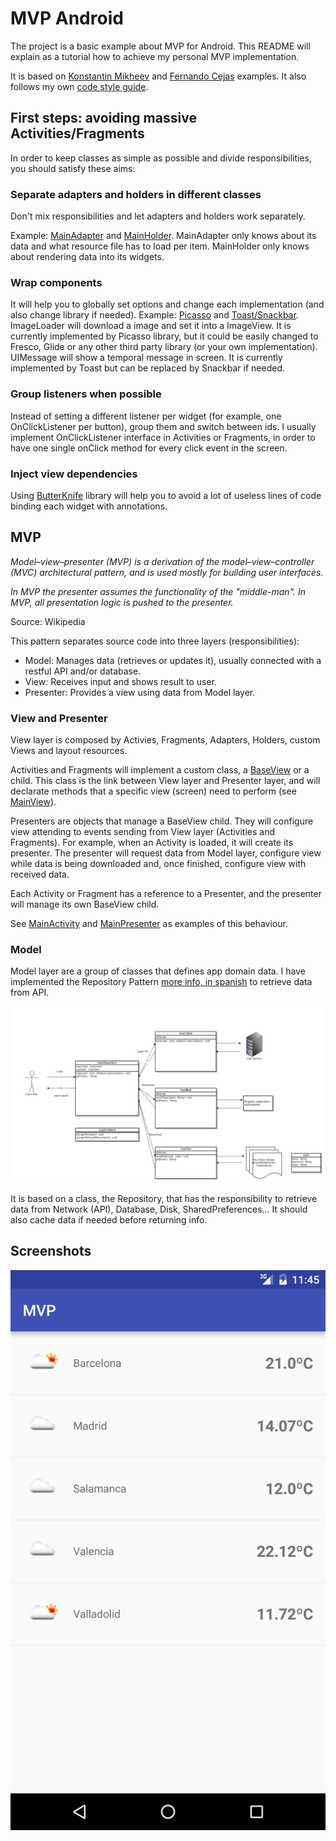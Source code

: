 # MVP Android

The project is a basic example about MVP for Android.
This README will explain as a tutorial how to achieve my personal MVP implementation.

It is based on [Konstantin Mikheev](https://github.com/konmik/konmik.github.io/wiki/Introduction-to-Model-View-Presenter-on-Android) and [Fernando Cejas](https://github.com/android10/Android-CleanArchitecture) examples. It also follows my own [code style guide](https://github.com/vAlmaraz/code-style).


## First steps: avoiding massive Activities/Fragments

In order to keep classes as simple as possible and divide responsibilities, you should satisfy these aims:

### Separate adapters and holders in different classes

Don't mix responsibilities and let adapters and holders work separately. 

Example: [MainAdapter](app/src/main/java/com/valmaraz/mvp/view/adapter/MainAdapter.java) and [MainHolder](app/src/main/java/com/valmaraz/mvp/view/holder/MainHolder.java). MainAdapter only knows about its data and what resource file has to load per item. MainHolder only knows about rendering data into its widgets.

### Wrap components

It will help you to globally set options and change each implementation (and also change library if needed).
Example: [Picasso](app/src/main/java/com/valmaraz/mvp/view/ImageLoader.java) and [Toast/Snackbar](app/src/main/java/com/valmaraz/mvp/view/UIMessage.java). ImageLoader will download a image and set it into a ImageView. It is currently implemented by Picasso library, but it could be easily changed to Fresco, Glide or any other third party library (or your own implementation). UIMessage will show a temporal message in screen. It is currently implemented by Toast but can be replaced by Snackbar if needed.

### Group listeners when possible

Instead of setting a different listener per widget (for example, one OnClickListener per button), group them and switch between ids.
I usually implement OnClickListener interface in Activities or Fragments, in order to have one single onClick method for every click event in the screen.

### Inject view dependencies

Using [ButterKnife](https://github.com/JakeWharton/butterknife) library will help you to avoid a lot of useless lines of code binding each widget with annotations.

## MVP

*Model–view–presenter (MVP) is a derivation of the model–view–controller (MVC) architectural pattern, and is used mostly for building user interfaces.*

*In MVP the presenter assumes the functionality of the "middle-man". In MVP, all presentation logic is pushed to the presenter.*

Source: Wikipedia

This pattern separates source code into three layers (responsibilities):
- Model: Manages data (retrieves or updates it), usually connected with a restful API and/or database.
- View: Receives input and shows result to user.
- Presenter: Provides a view using data from Model layer.

### View and Presenter

View layer is composed by Activies, Fragments, Adapters, Holders, custom Views and layout resources.

Activities and Fragments will implement a custom class, a [BaseView](app/src/main/java/com/valmaraz/mvp/view/BaseView.java) or a child. This class is the link between View layer and Presenter layer, and will declarate methods that a specific view (screen) need to perform (see [MainView](app/src/main/java/com/valmaraz/mvp/view/MainView.java)).

Presenters are objects that manage a BaseView child. They will configure view attending to events sending from View layer (Activities and Fragments). For example, when an Activity is loaded, it will create its presenter. The presenter will request data from Model layer, configure view while data is being downloaded and, once finished, configure view with received data.

Each Activity or Fragment has a reference to a Presenter, and the presenter will manage its own BaseView child.

See [MainActivity](app/src/main/java/com/valmaraz/mvp/view/activity/MainActivity.java) and [MainPresenter](app/src/main/java/com/valmaraz/mvp/presenter/MainPresenter.java) as examples of this behaviour.

### Model

Model layer are a group of classes that defines app domain data. I have implemented the Repository Pattern [more info, in spanish](http://www.valmaraz.com/blog-41-patron-de-repositorios-desarrollo-de-software) to retrieve data from API.

![Repository Pattern Graph](resources/repository_pattern.jpg)

It is based on a class, the Repository, that has the responsibility to retrieve data from Network (API), Database, Disk, SharedPreferences... It should also cache data if needed before returning info.

## Screenshots

![List screen](resources/sc-1.png)
